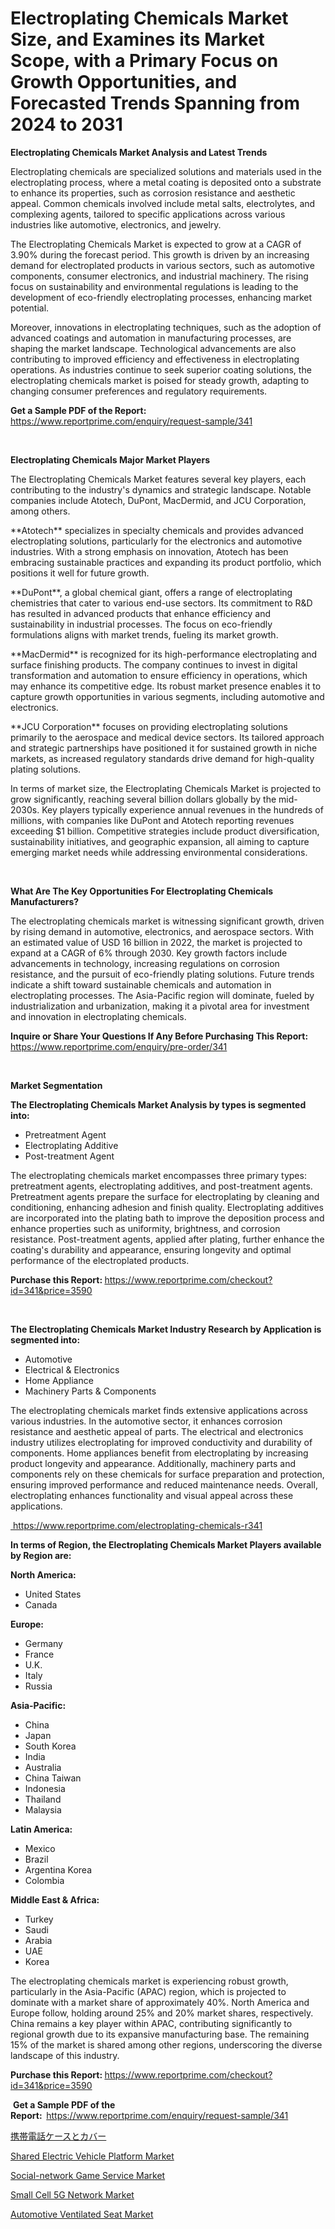 <p><h1>Electroplating Chemicals Market Size, and Examines its Market Scope, with a Primary Focus on Growth Opportunities, and Forecasted Trends Spanning from 2024 to 2031</h1></p><p><strong>Electroplating Chemicals Market Analysis and Latest Trends</strong></p>
<p><p>Electroplating chemicals are specialized solutions and materials used in the electroplating process, where a metal coating is deposited onto a substrate to enhance its properties, such as corrosion resistance and aesthetic appeal. Common chemicals involved include metal salts, electrolytes, and complexing agents, tailored to specific applications across various industries like automotive, electronics, and jewelry.</p><p>The Electroplating Chemicals Market is expected to grow at a CAGR of 3.90% during the forecast period. This growth is driven by an increasing demand for electroplated products in various sectors, such as automotive components, consumer electronics, and industrial machinery. The rising focus on sustainability and environmental regulations is leading to the development of eco-friendly electroplating processes, enhancing market potential.</p><p>Moreover, innovations in electroplating techniques, such as the adoption of advanced coatings and automation in manufacturing processes, are shaping the market landscape. Technological advancements are also contributing to improved efficiency and effectiveness in electroplating operations. As industries continue to seek superior coating solutions, the electroplating chemicals market is poised for steady growth, adapting to changing consumer preferences and regulatory requirements.</p></p>
<p><strong>Get a Sample PDF of the Report:&nbsp;</strong> <a href="https://www.reportprime.com/enquiry/request-sample/341">https://www.reportprime.com/enquiry/request-sample/341</a></p>
<p>&nbsp;</p>
<p><strong>Electroplating Chemicals Major Market Players</strong></p>
<p><p>The Electroplating Chemicals Market features several key players, each contributing to the industry's dynamics and strategic landscape. Notable companies include Atotech, DuPont, MacDermid, and JCU Corporation, among others.</p><p>**Atotech** specializes in specialty chemicals and provides advanced electroplating solutions, particularly for the electronics and automotive industries. With a strong emphasis on innovation, Atotech has been embracing sustainable practices and expanding its product portfolio, which positions it well for future growth.</p><p>**DuPont**, a global chemical giant, offers a range of electroplating chemistries that cater to various end-use sectors. Its commitment to R&D has resulted in advanced products that enhance efficiency and sustainability in industrial processes. The focus on eco-friendly formulations aligns with market trends, fueling its market growth.</p><p>**MacDermid** is recognized for its high-performance electroplating and surface finishing products. The company continues to invest in digital transformation and automation to ensure efficiency in operations, which may enhance its competitive edge. Its robust market presence enables it to capture growth opportunities in various segments, including automotive and electronics.</p><p>**JCU Corporation** focuses on providing electroplating solutions primarily to the aerospace and medical device sectors. Its tailored approach and strategic partnerships have positioned it for sustained growth in niche markets, as increased regulatory standards drive demand for high-quality plating solutions.</p><p>In terms of market size, the Electroplating Chemicals Market is projected to grow significantly, reaching several billion dollars globally by the mid-2030s. Key players typically experience annual revenues in the hundreds of millions, with companies like DuPont and Atotech reporting revenues exceeding $1 billion. Competitive strategies include product diversification, sustainability initiatives, and geographic expansion, all aiming to capture emerging market needs while addressing environmental considerations.</p></p>
<p>&nbsp;</p>
<p><strong>What Are The Key Opportunities For Electroplating Chemicals Manufacturers?</strong></p>
<p><p>The electroplating chemicals market is witnessing significant growth, driven by rising demand in automotive, electronics, and aerospace sectors. With an estimated value of USD 16 billion in 2022, the market is projected to expand at a CAGR of 6% through 2030. Key growth factors include advancements in technology, increasing regulations on corrosion resistance, and the pursuit of eco-friendly plating solutions. Future trends indicate a shift toward sustainable chemicals and automation in electroplating processes. The Asia-Pacific region will dominate, fueled by industrialization and urbanization, making it a pivotal area for investment and innovation in electroplating chemicals.</p></p>
<p><strong>Inquire or Share Your Questions If Any Before Purchasing This Report:</strong> <a href="https://www.reportprime.com/enquiry/pre-order/341">https://www.reportprime.com/enquiry/pre-order/341</a></p>
<p>&nbsp;</p>
<p><strong>Market Segmentation</strong></p>
<p><strong>The Electroplating Chemicals Market Analysis by types is segmented into:</strong></p>
<p><ul><li>Pretreatment Agent</li><li>Electroplating Additive</li><li>Post-treatment Agent</li></ul></p>
<p><p>The electroplating chemicals market encompasses three primary types: pretreatment agents, electroplating additives, and post-treatment agents. Pretreatment agents prepare the surface for electroplating by cleaning and conditioning, enhancing adhesion and finish quality. Electroplating additives are incorporated into the plating bath to improve the deposition process and enhance properties such as uniformity, brightness, and corrosion resistance. Post-treatment agents, applied after plating, further enhance the coating's durability and appearance, ensuring longevity and optimal performance of the electroplated products.</p></p>
<p><strong>Purchase this Report:&nbsp;</strong><a href="https://www.reportprime.com/checkout?id=341&price=3590">https://www.reportprime.com/checkout?id=341&price=3590</a></p>
<p>&nbsp;</p>
<p><strong>The Electroplating Chemicals Market Industry Research by Application is segmented into:</strong></p>
<p><ul><li>Automotive</li><li>Electrical & Electronics</li><li>Home Appliance</li><li>Machinery Parts & Components</li></ul></p>
<p><p>The electroplating chemicals market finds extensive applications across various industries. In the automotive sector, it enhances corrosion resistance and aesthetic appeal of parts. The electrical and electronics industry utilizes electroplating for improved conductivity and durability of components. Home appliances benefit from electroplating by increasing product longevity and appearance. Additionally, machinery parts and components rely on these chemicals for surface preparation and protection, ensuring improved performance and reduced maintenance needs. Overall, electroplating enhances functionality and visual appeal across these applications.</p></p>
<p><a href="https://www.reportprime.com/electroplating-chemicals-r341">&nbsp;https://www.reportprime.com/electroplating-chemicals-r341</a></p>
<p><strong>In terms of Region, the Electroplating Chemicals Market Players available by Region are:</strong></p>
<p>
    <p> <strong> North America: </strong>
        <ul>
            <li>United States</li>
            <li>Canada</li>
        </ul>
        </p> 
    <p> <strong> Europe: </strong>
        <ul>
            <li>Germany</li>
            <li>France</li>
            <li>U.K.</li>
            <li>Italy</li>
            <li>Russia</li>
        </ul>
        </p> 
    <p> <strong> Asia-Pacific: </strong>
        <ul>
            <li>China</li>
            <li>Japan</li>
            <li>South Korea</li>
            <li>India</li>
            <li>Australia</li>
            <li>China Taiwan</li>
            <li>Indonesia</li>
            <li>Thailand</li>
            <li>Malaysia</li>
        </ul>
        </p> 
    <p> <strong> Latin America: </strong>
        <ul>
            <li>Mexico</li>
            <li>Brazil</li>
            <li>Argentina Korea</li>
            <li>Colombia</li>
        </ul>
        </p> 
    <p> <strong> Middle East & Africa: </strong>
        <ul>
            <li>Turkey</li>
            <li>Saudi</li>
            <li>Arabia</li>
            <li>UAE</li>
            <li>Korea</li>
        </ul>
    </p>
    </p>
<p><p>The electroplating chemicals market is experiencing robust growth, particularly in the Asia-Pacific (APAC) region, which is projected to dominate with a market share of approximately 40%. North America and Europe follow, holding around 25% and 20% market shares, respectively. China remains a key player within APAC, contributing significantly to regional growth due to its expansive manufacturing base. The remaining 15% of the market is shared among other regions, underscoring the diverse landscape of this industry.</p></p>
<p><strong>Purchase this Report: </strong><a href="https://www.reportprime.com/checkout?id=341&price=3590">https://www.reportprime.com/checkout?id=341&price=3590</a></p>
<p>&nbsp;<strong>Get a Sample PDF of the Report:&nbsp;&nbsp;</strong><a href="https://www.reportprime.com/enquiry/request-sample/341">https://www.reportprime.com/enquiry/request-sample/341</a></p>
<p><strong></strong></p>
<p><p><a href="https://medium.com/@lavonnedefsmc/%E6%90%BA%E5%B8%AF%E9%9B%BB%E8%A9%B1%E3%82%B1%E3%83%BC%E3%82%B9%E3%81%A8%E3%82%AB%E3%83%90%E3%83%BC%E5%B8%82%E5%A0%B4-2024%E5%B9%B4-2031%E5%B9%B4-%E6%A5%AD%E7%95%8C%E3%81%AE%E6%B4%9E%E5%AF%9F%E3%81%A8%E6%8A%95%E8%B3%87%E6%A9%9F%E4%BC%9A-bc7d3efb1334">携帯電話ケースとカバー</a></p><p><a href="https://issuu.com/reportprime-2/docs/shared-electric-vehicle-platform-ma_247ee0e25a4105">Shared Electric Vehicle Platform Market</a></p><p><a href="https://issuu.com/reportprime-2/docs/social-network-game-service-market-_c9e5be39f6cbb8">Social-network Game Service Market</a></p><p><a href="https://medium.com/@raleciabridges8/global-small-cell-5g-network-market-is-projected-to-grow-at-a-cagr-of-7-forcasted-for-period-from-5da44772bac2">Small Cell 5G Network Market</a></p><p><a href="https://www.linkedin.com/pulse/automotive-ventilated-seat-market-size-share-trends-analysis-iqcte?trackingId=t%2FjfJ%2FVkTwKOe6vsI%2FgYEA%3D%3D">Automotive Ventilated Seat Market</a></p></p>